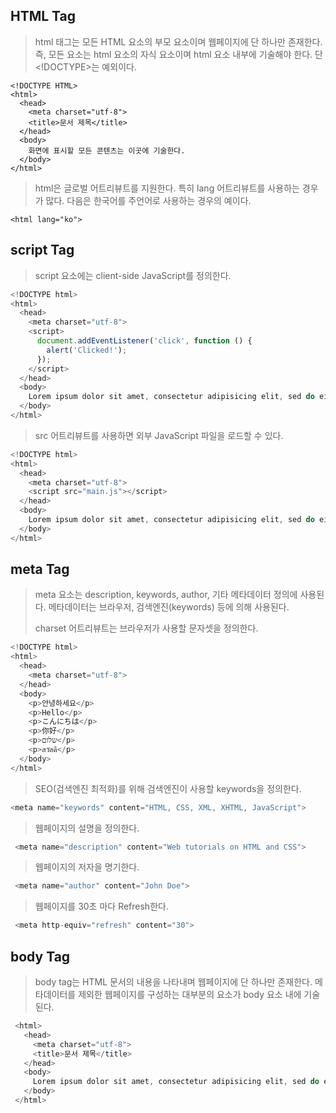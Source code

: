 ## HTML Tag

>html 태그는 모든 HTML 요소의 부모 요소이며 웹페이지에 단 하나만 존재한다. 
>즉, 모든 요소는 html 요소의 자식 요소이며 html 요소 내부에 기술해야 한다. 단 <!DOCTYPE>는 예외이다.
```
<!DOCTYPE HTML>
<html>
  <head>
    <meta charset="utf-8">
    <title>문서 제목</title>
  </head>
  <body>
    화면에 표시할 모든 콘텐츠는 이곳에 기술한다.
  </body>
</html>
```

>html은 글로벌 어트리뷰트를 지원한다.
>특히 lang 어트리뷰트를 사용하는 경우가 많다. 
>다음은 한국어를 주언어로 사용하는 경우의 예이다.
```
<html lang="ko">
```

## script Tag

>script 요소에는 client-side JavaScript를 정의한다.
```js
<!DOCTYPE html>
<html>
  <head>
    <meta charset="utf-8">
    <script>
      document.addEventListener('click', function () {
        alert('Clicked!');
      });
    </script>
  </head>
  <body>
    Lorem ipsum dolor sit amet, consectetur adipisicing elit, sed do eiusmod tempor incididunt ut labore et dolore magna aliqua.
  </body>
</html>
```
>src 어트리뷰트를 사용하면 외부 JavaScript 파일을 로드할 수 있다.
```js
<!DOCTYPE html>
<html>
  <head>
    <meta charset="utf-8">
    <script src="main.js"></script>
  </head>
  <body>
    Lorem ipsum dolor sit amet, consectetur adipisicing elit, sed do eiusmod tempor incididunt ut labore et dolore magna aliqua.
  </body>
</html>
```

## meta Tag
>meta 요소는 description, keywords, author, 기타 메타데이터 정의에 사용된다. 
>메타데이터는 브라우저, 검색엔진(keywords) 등에 의해 사용된다.
>
>charset 어트리뷰트는 브라우저가 사용할 문자셋을 정의한다.
```js
<!DOCTYPE html>
<html>
  <head>
    <meta charset="utf-8">
  </head>
  <body>
    <p>안녕하세요</p>
    <p>Hello</p>
    <p>こんにちは</p>
    <p>你好</p>
    <p>שלום</p>
    <p>สวัสดี</p>
  </body>
</html>
 ```
>SEO(검색엔진 최적화)를 위해 검색엔진이 사용할 keywords을 정의한다.
```js
<meta name="keywords" content="HTML, CSS, XML, XHTML, JavaScript">
 ```
>웹페이지의 설명을 정의한다.
```js
 <meta name="description" content="Web tutorials on HTML and CSS">
```
>웹페이지의 저자을 명기한다.
```js
 <meta name="author" content="John Doe">
```
>웹페이지를 30초 마다 Refresh한다.
```js
 <meta http-equiv="refresh" content="30">
```

## body Tag
>body tag는 HTML 문서의 내용을 나타내며 웹페이지에 단 하나만 존재한다. 
>메타데이터를 제외한 웹페이지를 구성하는 대부분의 요소가 body 요소 내에 기술된다.
```js
 <html>
   <head>
     <meta charset="utf-8">
     <title>문서 제목</title>
   </head>
   <body>
     Lorem ipsum dolor sit amet, consectetur adipisicing elit, sed do eiusmod tempor incididunt ut labore et dolore magna aliqua.
   </body>
 </html>
```